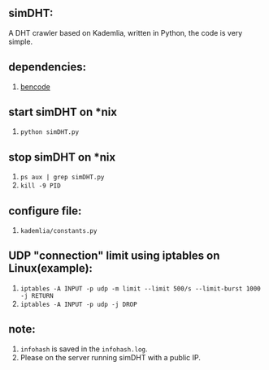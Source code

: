 simDHT:
-------
A DHT crawler based on Kademlia, written in Python, the code is very simple.

dependencies:
------------
1. [bencode](https://pypi.python.org/pypi/bencode/1.0)


start simDHT on *nix
--------------------
1. `python simDHT.py`


stop simDHT on *nix
-------------------
1. `ps aux | grep simDHT.py`
2. `kill -9 PID`


configure file:
---------------
1. `kademlia/constants.py`

UDP "connection" limit using iptables on Linux(example):
--------------------------------------------------------
1. `iptables -A INPUT -p udp -m limit --limit 500/s --limit-burst 1000 -j RETURN`
2. `iptables -A INPUT -p udp -j DROP`

note:
-----
1. `infohash` is saved in the `infohash.log`.
2. Please on the server running simDHT with a public IP.
